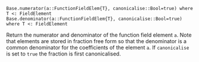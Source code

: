 ```
Base.numerator(a::FunctionFieldElem{T}, canonicalise::Bool=true) where T <: FieldElement
Base.denominator(a::FunctionFieldElem{T}, canonicalise::Bool=true) where T <: FieldElement
```

Return the numerator and denominator of the function field element `a`. Note that elements are stored in fraction free form so that the denominator is a common denominator for the coefficients of the element `a`. If `canonicalise` is set to `true` the fraction is first canonicalised.
